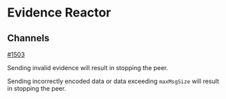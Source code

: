 # Evidence Reactor

## Channels

[#1503](https://github.com/tendermint/classic/issues/1503)

Sending invalid evidence will result in stopping the peer.

Sending incorrectly encoded data or data exceeding `maxMsgSize` will result
in stopping the peer.

